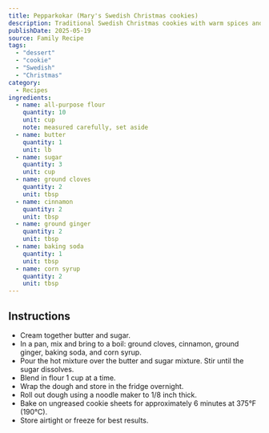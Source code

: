 ```yaml
---
title: Pepparkokar (Mary's Swedish Christmas cookies)
description: Traditional Swedish Christmas cookies with warm spices and a crisp texture
publishDate: 2025-05-19
source: Family Recipe
tags:
  - "dessert"
  - "cookie"
  - "Swedish"
  - "Christmas"
category:
  - Recipes
ingredients:
  - name: all-purpose flour
    quantity: 10
    unit: cup
    note: measured carefully, set aside
  - name: butter
    quantity: 1
    unit: lb
  - name: sugar
    quantity: 3
    unit: cup
  - name: ground cloves
    quantity: 2
    unit: tbsp
  - name: cinnamon
    quantity: 2
    unit: tbsp
  - name: ground ginger
    quantity: 2
    unit: tbsp
  - name: baking soda
    quantity: 1
    unit: tbsp
  - name: corn syrup
    quantity: 2
    unit: tbsp
---
```


## Instructions

- Cream together butter and sugar.
- In a pan, mix and bring to a boil: ground cloves, cinnamon, ground ginger, baking soda, and corn syrup.
- Pour the hot mixture over the butter and sugar mixture. Stir until the sugar dissolves.
- Blend in flour 1 cup at a time.
- Wrap the dough and store in the fridge overnight.
- Roll out dough using a noodle maker to 1/8 inch thick.
- Bake on ungreased cookie sheets for approximately 6 minutes at 375°F (190°C).
- Store airtight or freeze for best results.
